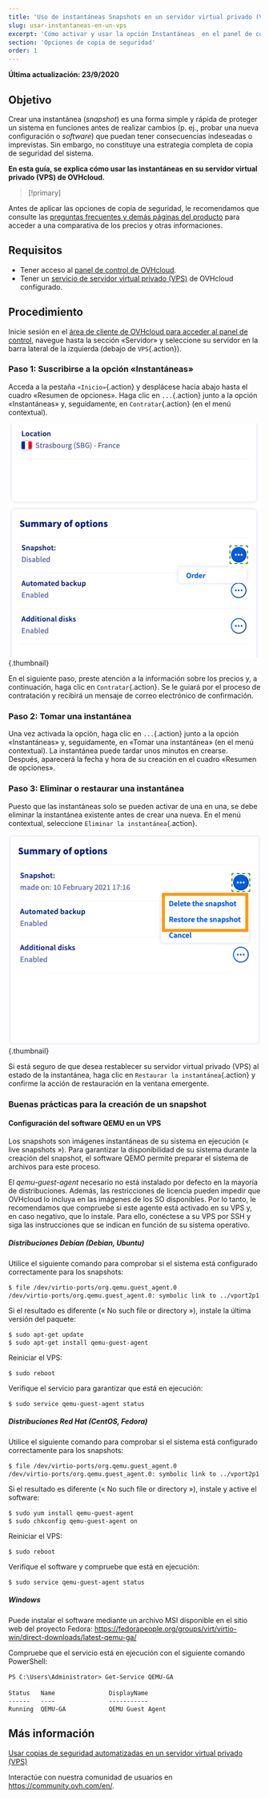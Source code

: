 ```yaml
---
title: 'Uso de instantáneas Snapshots en un servidor virtual privado (VPS)'
slug: usar-instantaneas-en-un-vps
excerpt: 'Cómo activar y usar la opción Instantáneas  en el panel de control de OVHcloud'
section: 'Opciones de copia de seguridad'
order: 1
---
```


**Última actualización: 23/9/2020**


## Objetivo

Crear una instantánea (<i>snapshot</i>) es una forma simple y rápida de proteger un sistema en funciones antes de realizar cambios (p. ej., probar una nueva configuración o <i>software</i>) que puedan tener consecuencias indeseadas o imprevistas. Sin embargo, no constituye una estrategia completa de copia de seguridad del sistema.

**En esta guía, se explica cómo usar las instantáneas en su servidor virtual privado (VPS) de OVHcloud.**

> [!primary]
>
Antes de aplicar las opciones de copia de seguridad, le recomendamos que consulte las [preguntas frecuentes y demás páginas del producto](https://www.ovhcloud.com/es-es/vps/options/) para acceder a una comparativa de los precios y otras informaciones.
>

## Requisitos

- Tener acceso al [panel de control de OVHcloud](https://www.ovh.com/auth/?action=gotomanager).
- Tener un [servicio de servidor virtual privado (VPS)](https://www.ovhcloud.com/es-es/vps/) de OVHcloud configurado.


## Procedimiento

Inicie sesión en el [área de cliente de OVHcloud para acceder al panel de control](https://www.ovh.com/auth/?action=gotomanager), navegue hasta la sección «Servidor» y seleccione su servidor en la barra lateral de la izquierda (debajo de `VPS`{.action}).

### Paso 1: Suscribirse a la opción «Instantáneas»

Acceda a la pestaña `«Inicio»`{.action} y desplácese hacia abajo hasta el cuadro «Resumen de opciones». Haga clic en `...`{.action} junto a la opción «Instantáneas» y, seguidamente, en `Contratar`{.action} (en el menú contextual).

![snapshotvps](images/snapshot_vps_step1b.png){.thumbnail}

En el siguiente paso, preste atención a la información sobre los precios y, a continuación, haga clic en `Contratar`{.action}. Se le guiará por el proceso de contratación y recibirá un mensaje de correo electrónico de confirmación.

### Paso 2: Tomar una instantánea

Una vez activada la opción, haga clic en `...`{.action} junto a la opción «Instantáneas» y, seguidamente, en «Tomar una instantánea» (en el menú contextual). La instantánea puede tardar unos minutos en crearse. Después, aparecerá la fecha y hora de su creación en el cuadro «Resumen de opciones».

### Paso 3: Eliminar o restaurar una instantánea

Puesto que las instantáneas solo se pueden activar de una en una, se debe eliminar la instantánea existente antes de crear una nueva. En el menú contextual, seleccione `Eliminar la instantánea`{.action}.

![snapshotvps](images/snapshot_vps_step2.png){.thumbnail}

Si está seguro de que desea restablecer su servidor virtual privado (VPS) al estado de la instantánea, haga clic en `Restaurar la instantánea`{.action} y confirme la acción de restauración en la ventana emergente.

### Buenas prácticas para la creación de un snapshot

#### Configuración del software QEMU en un VPS

Los snapshots son imágenes instantáneas de su sistema en ejecución (« live snapshots »). Para garantizar la disponibilidad de su sistema durante la creación del snapshot, el software QEMO permite preparar el sistema de archivos para este proceso.

El *qemu-guest-agent* necesario no está instalado por defecto en la mayoría de distribuciones. Además, las restricciones de licencia pueden impedir que OVHcloud lo incluya en las imágenes de los SO disponibles. Por lo tanto, le recomendamos que compruebe si este agente está activado en su VPS y, en caso negativo, que lo instale. Para ello, conéctese a su VPS por SSH y siga las instrucciones que se indican en función de su sistema operativo.

##### **Distribuciones Debian (Debian, Ubuntu)**

Utilice el siguiente comando para comprobar si el sistema está configurado correctamente para los snapshots:

```
$ file /dev/virtio-ports/org.qemu.guest_agent.0
/dev/virtio-ports/org.qemu.guest_agent.0: symbolic link to ../vport2p1
```

Si el resultado es diferente (« No such file or directory »), instale la última versión del paquete:

```
$ sudo apt-get update
$ sudo apt-get install qemu-guest-agent
```

Reiniciar el VPS:

```
$ sudo reboot
```


Verifique  el servicio para garantizar que está en ejecución:

```
$ sudo service qemu-guest-agent status
```

##### **Distribuciones Red Hat (CentOS, Fedora)**

Utilice el siguiente comando para comprobar si el sistema está configurado correctamente para los snapshots:

```
$ file /dev/virtio-ports/org.qemu.guest_agent.0
/dev/virtio-ports/org.qemu.guest_agent.0: symbolic link to ../vport2p1
```

Si el resultado es diferente (« No such file or directory »), instale y active el software:

```
$ sudo yum install qemu-guest-agent
$ sudo chkconfig qemu-guest-agent on
```

Reiniciar el VPS:

```
$ sudo reboot
```

Verifique el software y compruebe que está en ejecución:

```
$ sudo service qemu-guest-agent status
```

##### **Windows**

Puede instalar el software mediante un archivo MSI disponible en el sitio web del proyecto Fedora: <https://fedorapeople.org/groups/virt/virtio-win/direct-downloads/latest-qemu-ga/>

Compruebe que el servicio está en ejecución con el siguiente comando PowerShell:

```
PS C:\Users\Administrator> Get-Service QEMU-GA

Status   Name               DisplayName
------   ----               -----------
Running  QEMU-GA            QEMU Guest Agent
```

## Más información

[Usar copias de seguridad automatizadas en un servidor virtual privado (VPS)](../usar-copias-de-seguridad-automatizadas-en-un-vps/)

Interactúe con nuestra comunidad de usuarios en <https://community.ovh.com/en/>.
